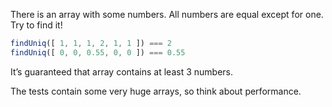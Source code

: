 There is an array with some numbers. All numbers are equal except for one. Try to find it!

```js
findUniq([ 1, 1, 1, 2, 1, 1 ]) === 2
findUniq([ 0, 0, 0.55, 0, 0 ]) === 0.55
```
It’s guaranteed that array contains at least 3 numbers.

The tests contain some very huge arrays, so think about performance.
